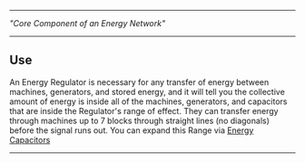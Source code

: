***

_"Core Component of an Energy Network"_

***
## Use

An Energy Regulator is necessary for any transfer of energy between machines, generators, and stored energy, and it will tell you the collective amount of energy is inside all of the machines, generators, and capacitors that are inside the Regulator's range of effect. They can transfer energy through machines up to 7 blocks through straight lines (no diagonals) before the signal runs out.
You can expand this Range via [Energy Capacitors](https://github.com/TheBusyBiscuit/Slimefun4/wiki/Energy-Capacitor)
***
